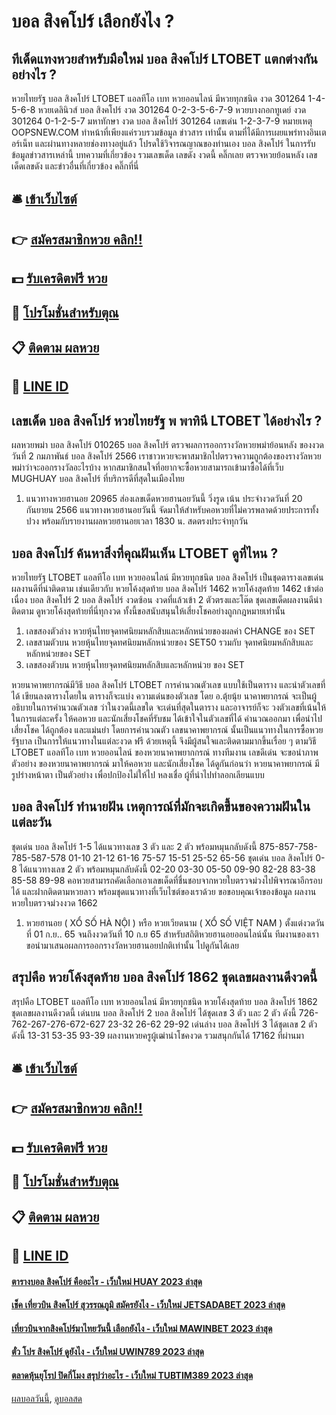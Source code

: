 # บอล สิงคโปร์ เลือกยังไง ?
## ทีเด็ดแทงหวยสำหรับมือใหม่ บอล สิงคโปร์ LTOBET แตกต่างกันอย่างไร ?
หวยไทยรัฐ บอล สิงคโปร์ LTOBET แอลทีโอ เบท หวยออนไลน์ มีหวยทุกชนิด งวด 301264 1-4-5-6-8
หวยเดลินิวส์ บอล สิงคโปร์ งวด 301264 0-2-3-5-6-7-9
หวยบางกอกทูเดย์ งวด 301264 0-1-2-5-7
มหาทักษา งวด บอล สิงคโปร์ 301264 เลขเด่น 1-2-3-7-9
หมายเหตุ OOPSNEW.COM ทำหน้าที่เพียงแค่รวบรวมข้อมูล ข่าวสาร เท่านั้น ตามที่ได้มีการเผยแพร่ทางอินเตอร์เน็ท และผ่านทางหลายช่องทางอยู่แล้ว โปรดใช้วิจารณญาณของท่านเอง บอล สิงคโปร์ ในการรับข้อมูลข่าวสารเหล่านี้
บทความที่เกี่ยวข้อง
รวมเลขเด็ด เลขดัง งวดนี้ คลิ๊กเลย
ตรวจหวยย้อนหลัง เลขเด็ดเลขดัง และข่าวอื่นที่เกี่ยวข้อง คลิ๊กที่นี่

## 🛎 [เข้าเว็บไซต์](https://bit.ly/3BG5bNw)
## 👉 [สมัครสมาชิกหวย คลิก!!](https://bit.ly/3BG5bNw)
## 💵 [รับเครดิตฟรี หวย](https://bit.ly/3C3mvgS)
## 👑 [โปรโมชั่นสำหรับตุณ](https://bit.ly/3C3mvgS)
## 📋 [ติดตาม ผลหวย](https://bit.ly/3C3mvgS)
## 📱 [LINE ID](https://bit.ly/3C3mvgS)

## เลขเด็ด บอล สิงคโปร์ หวยไทยรัฐ พ พาทินี LTOBET ได้อย่างไร ?
ผลหวยพม่า บอล สิงคโปร์ 010265 บอล สิงคโปร์ ตรวจผลการออกรางวัลหวยพม่าย้อนหลัง ของงวดวันที่ 2 กมภาพันธ์ บอล สิงคโปร์ 2566 เราชาวหวยจะพาสมาชิกไปตรวจความถูกต้องของรางวัลหวยพม่าว่าจะออกรางวัลอะไรบ้าง หากสมาชิกสนใจที่อยากจะซื้อหวยสามารถเข้ามาซื้อได้ที่เว็บ MUGHUAY บอล สิงคโปร์ ที่บริการดีที่สุดในเมืองไทย
1. แนวทางหวยฮานอย 20965 ส่องเลขเด็ดหวยฮานอยวันนี้ วิ่งรูด เน้น ประจำงวดวันที่ 20 กันยายน 2566 แนวทางหวยฮานอยวันนี้ จัดมาให้สำหรับคอหวยที่ไม่ควรพลาดด้วยประการทั้งปวง พร้อมกับรายงานผลหวยฮานอยเวลา 1830 น. สดตรงประจำทุกวัน

## บอล สิงคโปร์ ค้นหาสิ่งที่คุณฝันเห็น LTOBET ดูที่ไหน ?
หวยไทยรัฐ LTOBET แอลทีโอ เบท หวยออนไลน์ มีหวยทุกชนิด บอล สิงคโปร์ เป็นชุดตารางเลขเด่นผลงานดีที่น่าติดตาม เช่นเดียวกับ หวยโค้งสุดท้าย บอล สิงคโปร์ 1462 หวยโค้งสุดท้าย 1462 เข้าต่อเนื่อง บอล สิงคโปร์ 2 บอล สิงคโปร์ งวดซ้อน งวดที่แล้วเข้า 2 ตัวตรงและโต๊ด ชุดเลขเด็ดผลงานดีน่าติดตาม ดูหวยโค้งสุดท้ายที่นี่ทุกงวด ทั้งนี้ขอสนับสนุนให้เสี่ยงโชคอย่างถูกกฎหมายเท่านั้น
1. เลขสองตัวล่าง หวยหุ้นไทยจุดทศนิยมหลักสิบและหลักหน่วยของผลค่า CHANGE ของ SET
2. เลขสามตัวบน หวยหุ้นไทยจุดทศนิยมหลักหน่วยของ SET50 รวมกับ จุดทศนิยมหลักสิบและหลักหน่วยของ SET
3. เลขสองตัวบน หวยหุ้นไทยจุดทศนิยมหลักสิบและหลักหน่วย ของ SET

หวยนาคาพยากรณ์มีวิธี บอล สิงคโปร์ LTOBET การคำนวณตัวเลข แบบใช้เป็นตาราง และนำตัวเลขที่ได้ เขียนลงตารางโดยใน ตารางก็จะแบ่ง ความเด่นของตัวเลข โดย อ.ตุ้ยนุ้ย นาคาพยากรณ์ จะเป็นผู้อธิบายในการคำนวณตัวเลข ว่าในงวดนี้เลขใด จะเด่นที่สุดในตาราง และอาจารย์ก็จะ วงตัวเลขที่เน้นให้ในการแต่ละครั้ง ให้คอหวย และนักเสี่ยงโชคที่รับชม ได้เข้าใจในตัวเลขที่ได้ คำนวณออกมา เพื่อนำไปเสี่ยงโชค ได้ถูกต้อง และแม่นยำ โดยการคำนวณตัว เลขนาคาพยากรณ์ นั้นเป็นแนวทางในการซื้อหวยรัฐบาล เป็นการให้แนวทางในแต่ละงวด ฟรี ด้วยเหตุนี้ จึงมีผู้สนใจและติดตามมากขึ้นเรื่อย ๆ ตามวิธี LTOBET แอลทีโอ เบท หวยออนไลน์ ของหวยนาคาพยากกรณ์ ทางทีมงาน เลขดีเด่น จะขอนำภาพตัวอย่าง ของหวยนาคาพยากรณ์ มาให้คอหวย และนักเสี่ยงโชค ได้ดูกันก่อนว่า หวยนาคาพยากรณ์ มีรูปร่างหน้าตา เป็นตัวอย่าง เพื่อปกป้องไม่ให้ไป หลงเชื่อ ผู้ที่นำไปทำลอกเลียนแบบ

## บอล สิงคโปร์ ทำนายฝัน เหตุการณ์ที่มักจะเกิดขึ้นของความฝันในแต่ละวัน
ชุดเด่น บอล สิงคโปร์ 1-5 ได้แนวทางเลข 3 ตัว และ 2 ตัว พร้อมหมุนกลับดังนี้
875-857-758-785-587-578
01-10
21-12
61-16
75-57
15-51
25-52
65-56
ชุดเด่น บอล สิงคโปร์ 0-8 ได้แนวทางเลข 2 ตัว พร้อมหมุนกลับดังนี้
02-20
03-30
05-50
09-90
82-28
83-38
85-58
89-98
คอหวยสามารถคัดเลือกเอาเลขเด็ดที่ชื่นชอบจากหวยใบตรวจม่วงไปพิจารณาอีกรอบได้ และฝากติดตามหวยลาว พร้อมชุดแนวทางที่เว็บไซต์ของเราด้วย
ขอขอบคุณเจ้าของข้อมูล
ผลงานหวยใบตรวจม่วงงวด 1662

1. หวยฮานอย ( XỔ SỐ HÀ NỘI ) หรือ หวยเวียดนาม ( XỔ SỐ VIỆT NAM ) ตั้งแต่งวดวันที่ 01 ก.ย.. 65 จนถึงงวดวันที่ 10 ก.ย 65 สำหรับสถิติหวยฮานอยออนไลน์นั้น ทีมงานของเราขอนำมาเสนอผลการออกรางวัลหวยฮานอยปกติเท่านั้น ไปดูกันได้เลย

## สรุปคือ หวยโค้งสุดท้าย บอล สิงคโปร์ 1862 ชุดเลขผลงานดีงวดนี้
สรุปคือ LTOBET แอลทีโอ เบท หวยออนไลน์ มีหวยทุกชนิด หวยโค้งสุดท้าย บอล สิงคโปร์ 1862 ชุดเลขผลงานดีงวดนี้ เด่นบน บอล สิงคโปร์ 2 บอล สิงคโปร์ ได้ชุดเลข 3 ตัว และ 2 ตัว ดังนี้
726-762-267-276-672-627
23-32
26-62
29-92
เด่นล่าง บอล สิงคโปร์ 3 ได้ชุดเลข 2 ตัว ดังนี้
13-31
53-35
93-39
ผลงานหวยครูผู้เฒ่านำโชคงวด รวมสนุกกันได้ 17162 ที่ผ่านมา

## 🛎 [เข้าเว็บไซต์](https://bit.ly/3BG5bNw)
## 👉 [สมัครสมาชิกหวย คลิก!!](https://bit.ly/3BG5bNw)
## 💵 [รับเครดิตฟรี หวย](https://bit.ly/3C3mvgS)
## 👑 [โปรโมชั่นสำหรับตุณ](https://bit.ly/3C3mvgS)
## 📋 [ติดตาม ผลหวย](https://bit.ly/3C3mvgS)
## 📱 [LINE ID](https://bit.ly/3C3mvgS)

#### [ตารางบอล สิงคโปร์ คืออะไร - เว็บใหม่ HUAY 2023 ล่าสุด](https://atom.io/themes/ตารางบอล%20สิงคโปร์%20คืออะไร%20-%20เว็บใหม่%20huay%202023%20ล่าสุด)
#### [เช็ค เที่ยวบิน สิงคโปร์ สุวรรณภูมิ สมัครยังไง - เว็บใหม่ JETSADABET 2023 ล่าสุด](https://atom.io/themes/เช็ค%20เที่ยวบิน%20สิงคโปร์%20สุวรรณภูมิ%20สมัครยังไง%20-%20เว็บใหม่%20jetsadabet%202023%20ล่าสุด)
#### [เที่ยวบินจากสิงคโปร์มาไทยวันนี้ เลือกยังไง - เว็บใหม่ MAWINBET 2023 ล่าสุด](https://atom.io/themes/เที่ยวบินจากสิงคโปร์มาไทยวันนี้%20เลือกยังไง%20-%20เว็บใหม่%20mawinbet%202023%20ล่าสุด)
#### [ตั๋ว โปร สิงคโปร์ ดูยังไง - เว็บใหม่ UWIN789 2023 ล่าสุด](https://atom.io/themes/ตั๋ว%20โปร%20สิงคโปร์%20ดูยังไง%20-%20เว็บใหม่%20uwin789%202023%20ล่าสุด)
#### [ตลาดหุ้นยุโรป ปิดกี่โมง สรุปว่าอะไร - เว็บใหม่ TUBTIM389 2023 ล่าสุด](https://atom.io/themes/ตลาดหุ้นยุโรป%20ปิดกี่โมง%20สรุปว่าอะไร%20-%20เว็บใหม่%20tubtim389%202023%20ล่าสุด)

[ผลบอลวันนี้](https://siamsport.tv "ผลบอลวันนี้"), [ดูบอลสด](https://siamsport.tv/ดูบอลสด "ดูบอลสด")